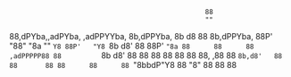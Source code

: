                                                      88
                                                     ""
88,dPYba,,adPYba,  ,adPPYYba, 8b,dPPYba, 8b       d8 88 8b,dPPYba,
88P'   "88"    "8a ""     `Y8 88P'   "Y8 `8b     d8' 88 88P'   `"8a
88      88      88 ,adPPPPP88 88          `8b   d8'  88 88       88
88      88      88 88,    ,88 88           `8b,d8'   88 88       88
88      88      88 `"8bbdP"Y8 88             "8"     88 88       88